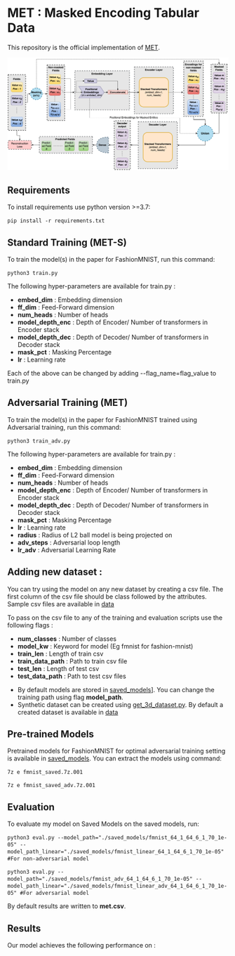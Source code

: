 # MET : Masked Encoding Tabular Data

This repository is the official implementation of [MET](). 

![Architecture](./MET.png)
## Requirements

To install requirements use python version >=3.7:

```setup
pip install -r requirements.txt
```

## Standard Training (MET-S)

To train the model(s) in the paper for FashionMNIST, run this command:

```train
python3 train.py
```

The following hyper-parameters are available for train.py :
+ **embed_dim** : Embedding dimension
+ **ff_dim** : Feed-Forward dimension
+ **num_heads** : Number of heads
+ **model_depth_enc** : Depth of Encoder/ Number of transformers in Encoder stack
+ **model_depth_dec** : Depth of Decoder/ Number of transformers in Decoder stack
+ **mask_pct** : Masking Percentage
+ **lr** : Learning rate

Each of the above can be changed by adding --flag_name=flag_value to train.py

## Adversarial Training (MET)

To train the model(s) in the paper for FashionMNIST trained using Adversarial training, run this command:
```train
python3 train_adv.py
```

The following hyper-parameters are available for train.py :
+ **embed_dim** : Embedding dimension
+ **ff_dim** : Feed-Forward dimension
+ **num_heads** : Number of heads
+ **model_depth_enc** : Depth of Encoder/ Number of transformers in Encoder stack
+ **model_depth_dec** : Depth of Decoder/ Number of transformers in Decoder stack
+ **mask_pct** : Masking Percentage
+ **lr** : Learning rate
+ **radius** : Radius of L2 ball model is being projected on
+ **adv_steps** : Adversarial loop length
+ **lr_adv** : Adversarial Learning Rate

## Adding new dataset :

You can try using the model on any new dataset by creating a csv file. The first column of the csv file should be class followed by the attributes. Sample csv files are available in [data](./data/)

To pass on the csv file to any of the training and evaluation scripts use the following flags :
+ **num_classes** : Number of classes
+ **model_kw** : Keyword for model (Eg fmnist for fashion-mnist)
+ **train_len** : Length of train csv
+ **train_data_path** : Path to train csv file
+ **test_len** : Length of test csv
+ **test_data_path** : Path to test csv files

- By default models are stored in [saved_models](./saved_models/)]. You can change the training path using flag **model_path**.
- Synthetic dataset can be created using [get_3d_dataset.py](./data/get_3d_dataset.py). By default a created dataset is available in [data](./data/3d_train.csv)

## Pre-trained Models

Pretrained models for FashionMNIST for optimal adversarial training setting is available in [saved_models](./saved_models/). You can extract the models using command:
```7z
7z e fmnist_saved.7z.001
```
```
7z e fmnist_saved_adv.7z.001
```

## Evaluation

To evaluate my model on Saved Models on the saved models, run:

```eval
python3 eval.py --model_path="./saved_models/fmnist_64_1_64_6_1_70_1e-05" --model_path_linear="./saved_models/fmnist_linear_64_1_64_6_1_70_1e-05" #For non-adversarial model
```

```
python3 eval.py --model_path="./saved_models/fmnist_adv_64_1_64_6_1_70_1e-05" --model_path_linear="./saved_models/fmnist_linear_adv_64_1_64_6_1_70_1e-05" #For adversarial model
```

By default results are written to **met.csv**.

## Results

Our model achieves the following performance on :
